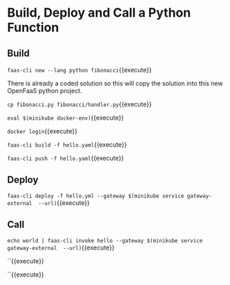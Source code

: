 # Build, Deploy and Call a Python Function #

## Build ##

`faas-cli new --lang python fibonacci`{{execute}}

There is already a coded solution so this will copy the solution into this new OpenFaaS python project.

`cp fibonacci.py fibonacci/handler.py`{{execute}}

`eval $(minikube docker-env)`{{execute}}

`docker login`{{execute}}

`faas-cli build -f hello.yaml`{{execute}}

`faas-cli push -f hello.yaml`{{execute}}

## Deploy ##

`faas-cli deploy -f hello.yml --gateway $(minikube service gateway-external  --url)`{{execute}}

## Call ##

`echo world | faas-cli invoke hello --gateway $(minikube service gateway-external  --url)`{{execute}}


``{{execute}}


``{{execute}}



